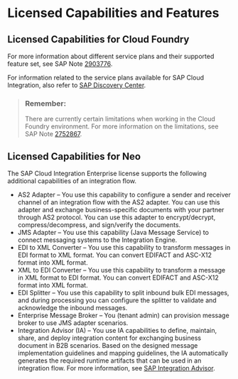<!-- loiocd0b75e1162d43dbbf9a97b7e79ebbb9 -->

# Licensed Capabilities and Features



<a name="loiocd0b75e1162d43dbbf9a97b7e79ebbb9__section_eqw_rrk_knb"/>

## Licensed Capabilities for Cloud Foundry

For more information about different service plans and their supported feature set, see SAP Note [2903776](https://launchpad.support.sap.com/#/notes/2903776).

For information related to the service plans available for SAP Cloud Integration, also refer to [SAP Discovery Center](https://discovery-center.cloud.sap/#/serviceCatalog/integration-suite).

> ### Remember:  
> There are currently certain limitations when working in the Cloud Foundry environment. For more information on the limitations, see SAP Note [2752867](https://me.sap.com/notes/2752867).



<a name="loiocd0b75e1162d43dbbf9a97b7e79ebbb9__section_btt_nrk_knb"/>

## Licensed Capabilities for Neo

The SAP Cloud Integration Enterprise license supports the following additional capabilities of an integration flow.

-   AS2 Adapter – You use this capability to configure a sender and receiver channel of an integration flow with the AS2 adapter. You can use this adapter and exchange business-specific documents with your partner through AS2 protocol. You can use this adapter to encrypt/decrypt, compress/decompress, and sign/verify the documents.
-   JMS Adapter – You use this capability \(Java Message Service\) to connect messaging systems to the Integration Engine.
-   EDI to XML Converter – You use this capability to transform messages in EDI format to XML format. You can convert EDIFACT and ASC-X12 format into XML format.
-   XML to EDI Converter – You use this capability to transform a message in XML format to EDI format. You can convert EDIFACT and ASC-X12 format into XML format.
-   EDI Splitter – You use this capability to split inbound bulk EDI messages, and during processing you can configure the splitter to validate and acknowledge the inbound messages.
-   Enterprise Message Broker – You \(tenant admin\) can provision message broker to use JMS adapter scenarios.
-   Integration Advisor \(IA\) – You use IA capabilities to define, maintain, share, and deploy integration content for exchanging business document in B2B scenarios. Based on the designed message implementation guidelines and mapping guidelines, the IA automatically generates the required runtime artifacts that can be used in an integration flow. For more information, see [SAP Integration Advisor](../IntegrationAdvisor/sap-integration-advisor-6b9fe2d.md).

